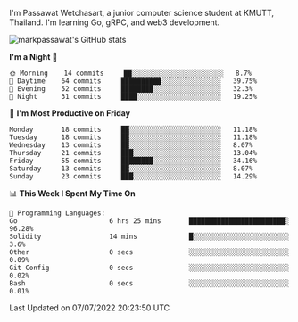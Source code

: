 
I'm Passawat Wetchasart, a junior computer science student at KMUTT, Thailand. I'm learning Go, gRPC, and web3 development.


![markpassawat's GitHub stats](https://github-readme-stats.vercel.app/api?username=markpassawat&show_icons=true&theme=radical)

<!--START_SECTION:waka-->
**I'm a Night 🦉** 

```text
🌞 Morning    14 commits     ██░░░░░░░░░░░░░░░░░░░░░░░   8.7% 
🌆 Daytime    64 commits     ██████████░░░░░░░░░░░░░░░   39.75% 
🌃 Evening    52 commits     ████████░░░░░░░░░░░░░░░░░   32.3% 
🌙 Night      31 commits     ████░░░░░░░░░░░░░░░░░░░░░   19.25%

```
📅 **I'm Most Productive on Friday** 

```text
Monday       18 commits     ██░░░░░░░░░░░░░░░░░░░░░░░   11.18% 
Tuesday      18 commits     ██░░░░░░░░░░░░░░░░░░░░░░░   11.18% 
Wednesday    13 commits     ██░░░░░░░░░░░░░░░░░░░░░░░   8.07% 
Thursday     21 commits     ███░░░░░░░░░░░░░░░░░░░░░░   13.04% 
Friday       55 commits     ████████░░░░░░░░░░░░░░░░░   34.16% 
Saturday     13 commits     ██░░░░░░░░░░░░░░░░░░░░░░░   8.07% 
Sunday       23 commits     ███░░░░░░░░░░░░░░░░░░░░░░   14.29%

```


📊 **This Week I Spent My Time On** 

```text
💬 Programming Languages: 
Go                       6 hrs 25 mins       ████████████████████████░   96.28% 
Solidity                 14 mins             █░░░░░░░░░░░░░░░░░░░░░░░░   3.6% 
Other                    0 secs              ░░░░░░░░░░░░░░░░░░░░░░░░░   0.09% 
Git Config               0 secs              ░░░░░░░░░░░░░░░░░░░░░░░░░   0.02% 
Bash                     0 secs              ░░░░░░░░░░░░░░░░░░░░░░░░░   0.01%

```


 Last Updated on 07/07/2022 20:23:50 UTC
<!--END_SECTION:waka-->

<!--
**markpassawat/markpassawat** is a ✨ _special_ ✨ repository because its `README.md` (this file) appears on your GitHub profile.

Here are some ideas to get you started:

- 🔭 I’m currently working on ...
- 🌱 I’m currently learning ...
- 👯 I’m looking to collaborate on ...
- 🤔 I’m looking for help with ...
- 💬 Ask me about ...
- 📫 How to reach me: ...
- 😄 Pronouns: He/Him
- ⚡ Fun fact: ...
-->

